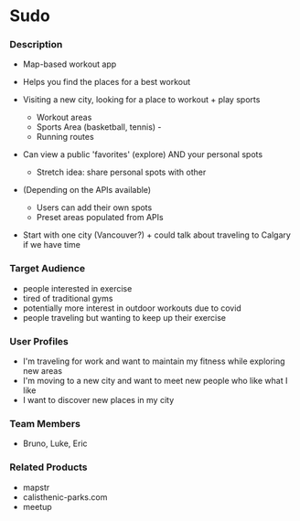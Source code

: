 # Sudo

### Description

- Map-based workout app
- Helps you find the places for a best workout
- Visiting a new city, looking for a place to workout + play sports
  - Workout areas
  - Sports Area (basketball, tennis) -
  - Running routes
- Can view a public 'favorites' (explore) AND your personal spots
  - Stretch idea: share personal spots with other

- (Depending on the APIs available)
  - Users can add their own spots
  - Preset areas populated from APIs

- Start with one city (Vancouver?) + could talk about traveling to Calgary if we have time

### Target Audience

- people interested in exercise
- tired of traditional gyms
- potentially more interest in outdoor workouts due to covid
- people traveling but wanting to keep up their exercise

### User Profiles

- I'm traveling for work and want to maintain my fitness while exploring new areas
- I'm moving to a new city and want to meet new people who like what I like
- I want to discover new places in my city

### Team Members

- Bruno, Luke, Eric

### Related Products

- mapstr
- calisthenic-parks.com
- meetup